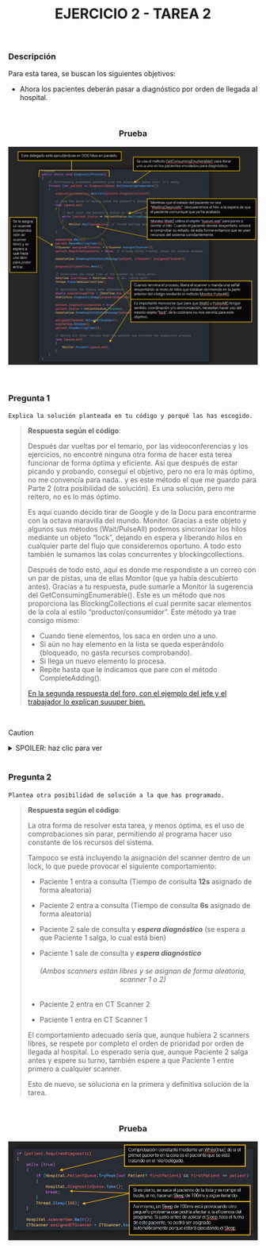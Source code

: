<div align="center">

# EJERCICIO 2 - TAREA 2

</div>

<br>

### Descripción

Para esta tarea, se buscan los siguientes objetivos:

- Ahora los pacientes deberán pasar a diagnóstico por orden de llegada al hospital.

<br>

<div align="center">

### Prueba
![Imagen de la prueba](../../Resources/prueba-ejercicio2-tarea2.png)

</div>

<br>

### Pregunta 1

`Explica la solución planteada en tu código y porqué las has escogido.`

> **Respuesta según el código**:
> 
> Después dar vueltas por el temario, por las videoconferencias y los ejercicios, no encontré ninguna otra forma de hacer esta terea funcionar de forma óptima y eficiente. Así que después de estar picando y probando, conseguí el objetivo, pero no era lo más óptimo, no me convencía para nada.. y es este método
> el que me guardo para Parte 2 (otra posibilidad de solución). Es una solución, pero me reitero, no es lo más óptimo.
> 
> Es aquí cuando decido tirar de Google y de la Docu para encontrarme con la octava maravilla del mundo. Monitor. Gracias a este objeto y algunos sus métodos (Wait/PulseAll) podemos sincronizar los hilos mediante un objeto “lock”, dejando en espera y liberando hilos en cualquier parte del flujo que consideremos
> oportuno. A todo esto también le sumamos las colas concurrentes y blockingcollections.
> 
> Después de todo esto, aquí es donde me respondiste a un correo con un par de pistas, una de ellas Monitor (que ya había descubierto antes). Gracias a tu respuesta, pude sumarle a Monitor la sugerencia del GetConsumingEnumerable(). Este es un método que nos proporciona las BlockingCollections el cual permite
> sacar elementos de la cola al estilo “productor/consumidor”. Este método ya trae consigo mismo:
> - Cuando tiene elementos, los saca en orden uno a uno.
> - Si aún no hay elemento en la lista se queda esperándolo (bloqueado, no gasta recursos comprobando).
> - Si llega un nuevo elemento lo procesa.
> - Repite hasta que le indicamos que pare con el método CompleteAdding().
>
> [En la segunda respuesta del foro, con el ejemplo del jefe y el trabajador lo explican suuuper bien.](https://stackoverflow.com/questions/1559293/c-sharp-monitor-wait-pulse-pulseall)

<br>

> [!CAUTION]
> <details>
>  <summary>SPOILER: haz clic para ver</summary>
> <br>
> Para esta Tarea, después de realizar la siguiente (Tarea 3) decidí implementarle también el sistema de Tickets, permitiendo forzar aún más el orden de llegada al Hospital. Realmente no hace falta este método porque con el Scanner.Wait() es más que suficiente, pero aun así, cuando leas la explicación > de la Tarea que sigue, entenderás por qué decidí implementarla.
> </details>

<br>

### Pregunta 2

`Plantea otra posibilidad de solución a la que has programado.`

> **Respuesta según el código**:
> 
> La otra forma de resolver esta tarea, y menos óptima, es el uso de comprobaciones sin parar, permitiendo al programa hacer uso constante de los recursos del sistema.
> 
> Tampoco se está incluyendo la asignación del scanner dentro de un lock, lo que puede provocar el siguiente comportamiento:
>
> - Paciente 1 entra a consulta (Tiempo de consulta **12s** asignado de forma aleatoria)
>   
> - Paciente 2 entra a consulta (Tiempo de consulta **6s** asignado de forma aleatoria)
>   
> - Paciente 2 sale de consulta y ***espera diagnóstico*** (se espera a que Paciente 1 salga, lo cual está bien)
>   
> - Paciente 1 sale de consulta y ***espera diagnóstico*** 
>   
> <div align="center"> 
>
> ###### (Ambos scanners están libres y se asignan de forma aleatoria, scanner 1 o 2)
>
> </div>
>
> - Paciente 2 entra en CT Scanner 2
>
> - Paciente 1 entra en CT Scanner 1
>
> El comportamiento adecuado sería que, aunque hubiera 2 scanners libres, se respete por completo el orden de prioridad por orden de llegada al hospital. Lo esperado sería que, aunque Paciente 2 salga antes y espere su turno, también espere a que Paciente 1 entre primero a cualquier scanner.
>
> Esto de nuevo, se soluciona en la primera y definitiva solución de la tarea.

<br>

<div align="center">

### Prueba
![Imagen de la prueba](../../Resources/prueba-ejercicio2-tarea2-2.png)

</div>
